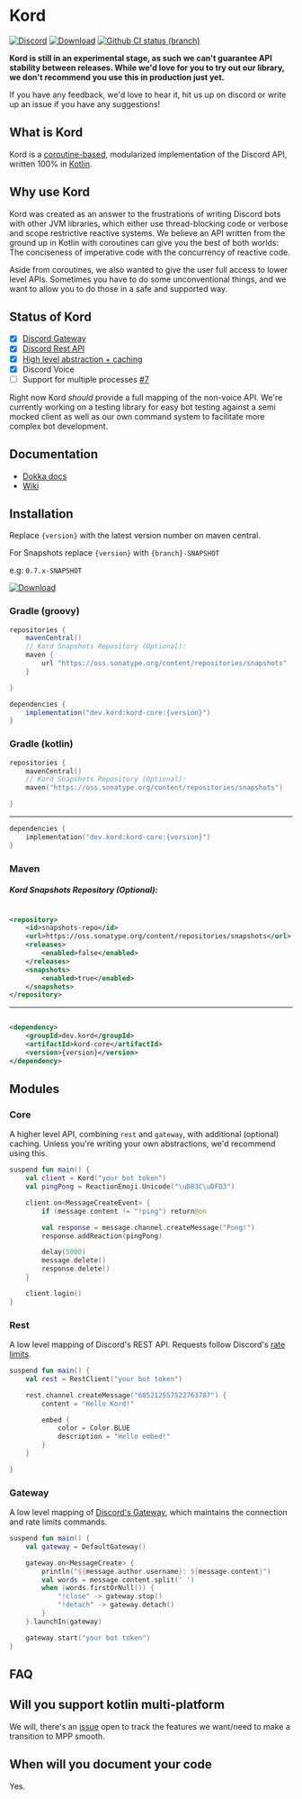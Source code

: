 # Kord

[![Discord](https://img.shields.io/discord/556525343595298817.svg?color=&label=Kord&logo=discord&style=for-the-badge)](https://discord.gg/6jcx5ev)
[![Download](https://img.shields.io/maven-central/v/dev.kord/kord-core.svg?label=Maven%20Central&style=for-the-badge)](https://search.maven.org/search?q=g:%22dev.kord%22%20AND%20a:%22kord-core%22)
[![Github CI status (branch)](https://img.shields.io/github/workflow/status/kordlib/kord/CI/master?label=CI&style=for-the-badge)]()

__Kord is still in an experimental stage, as such we can't guarantee API stability between releases. While we'd love for
you to try out our library, we don't recommend you use this in production just yet.__

If you have any feedback, we'd love to hear it, hit us up on discord or write up an issue if you have any suggestions!

## What is Kord

Kord is a [coroutine-based](https://kotlinlang.org/docs/reference/coroutines-overview.html), modularized implementation
of the Discord API, written 100% in [Kotlin](https://kotlinlang.org/).

## Why use Kord

Kord was created as an answer to the frustrations of writing Discord bots with other JVM libraries, which either use
thread-blocking code or verbose and scope restrictive reactive systems. We believe an API written from the ground up in
Kotlin with coroutines can give you the best of both worlds: The conciseness of imperative code with the concurrency of
reactive code.

Aside from coroutines, we also wanted to give the user full access to lower level APIs. Sometimes you have to do some
unconventional things, and we want to allow you to do those in a safe and supported way.

## Status of Kord

* [X] [Discord Gateway](https://github.com/kordlib/kord/tree/master/gateway)
* [x] [Discord Rest API](https://github.com/kordlib/kord/tree/master/rest)
* [X] [High level abstraction + caching](https://github.com/kordlib/kord/tree/master/core)
* [X] Discord Voice
* [ ] Support for multiple processes [#7](https://github.com/kordlib/kord/issues/7)

Right now Kord *should* provide a full mapping of the non-voice API. We're currently working on a testing library for
easy bot testing against a semi mocked client as well as our own command system to facilitate more complex bot
development.

## Documentation

* [Dokka docs](https://kordlib.github.io/kord/)
* [Wiki](https://github.com/kordlib/kord/wiki)

## Installation

Replace `{version}` with the latest version number on maven central.

For Snapshots replace `{version}` with `{branch}-SNAPSHOT` 

e.g: `0.7.x-SNAPSHOT`

[![Download](https://img.shields.io/maven-central/v/dev.kord/kord-core.svg?label=Maven%20Central&style=for-the-badge)](https://search.maven.org/search?q=g:%22dev.kord%22%20AND%20a:%22kord-core%22)

### Gradle (groovy)

```groovy
repositories {
    mavenCentral()
    // Kord Snapshots Repository (Optional):
    maven {
        url "https://oss.sonatype.org/content/repositories/snapshots"
    }

}
```

```groovy
dependencies {
    implementation("dev.kord:kord-core:{version}")
}
```

### Gradle (kotlin)

```kotlin
repositories {
    mavenCentral()
    // Kord Snapshots Repository (Optional):
    maven("https://oss.sonatype.org/content/repositories/snapshots")

}
```

---

```kotlin
dependencies {
    implementation("dev.kord:kord-core:{version}")
}
```

### Maven

##### Kord Snapshots Repository (Optional):

```xml

<repository>
    <id>snapshots-repo</id>
    <url>https://oss.sonatype.org/content/repositories/snapshots</url>
    <releases>
        <enabled>false</enabled>
    </releases>
    <snapshots>
        <enabled>true</enabled>
    </snapshots>
</repository>
```

---

```xml

<dependency>
    <groupId>dev.kord</groupId>
    <artifactId>kord-core</artifactId>
    <version>{version}</version>
</dependency>
```

## Modules

### Core

A higher level API, combining `rest` and `gateway`, with additional (optional) caching. Unless you're writing your own
abstractions, we'd recommend using this.

```kotlin
suspend fun main() {
    val client = Kord("your bot token")
    val pingPong = ReactionEmoji.Unicode("\uD83C\uDFD3")

    client.on<MessageCreateEvent> {
        if (message.content != "!ping") return@on

        val response = message.channel.createMessage("Pong!")
        response.addReaction(pingPong)

        delay(5000)
        message.delete()
        response.delete()
    }

    client.login()
}
```

### Rest

A low level mapping of Discord's REST API. Requests follow
Discord's [rate limits](https://discordapp.com/developers/docs/topics/rate-limits).

```kotlin
suspend fun main() {
    val rest = RestClient("your bot token")

    rest.channel.createMessage("605212557522763787") {
        content = "Hello Kord!"

        embed {
            color = Color.BLUE
            description = "Hello embed!"
        }
    }

}
```

### Gateway

A low level mapping of [Discord's Gateway](https://discordapp.com/developers/docs/topics/gateway), which maintains the
connection and rate limits commands.

```kotlin
suspend fun main() {
    val gateway = DefaultGateway()

    gateway.on<MessageCreate> {
        println("${message.author.username}: ${message.content}")
        val words = message.content.split(' ')
        when (words.firstOrNull()) {
            "!close" -> gateway.stop()
            "!detach" -> gateway.detach()
        }
    }.launchIn(gateway)

    gateway.start("your bot token")
}
```

## FAQ

## Will you support kotlin multi-platform

We will, there's an [issue](https://github.com/kordlib/kord/issues/69) open to track the features we want/need to make a
transition to MPP smooth.

## When will you document your code

Yes.
